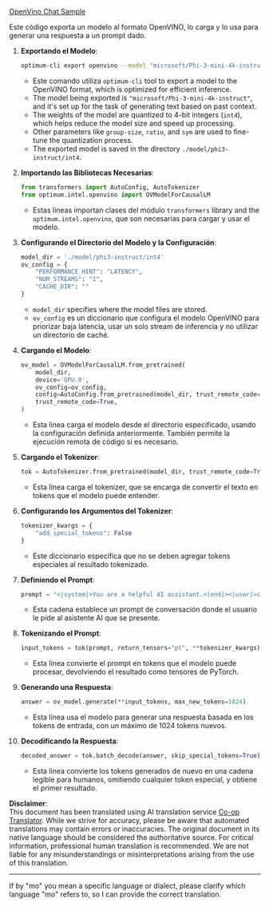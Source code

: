 <!--
CO_OP_TRANSLATOR_METADATA:
{
  "original_hash": "a2a54312eea82ac654fb0f6d39b1f772",
  "translation_date": "2025-05-07T14:08:57+00:00",
  "source_file": "md/02.Application/01.TextAndChat/Phi3/E2E_OpenVino_Chat.md",
  "language_code": "mo"
}
-->
[OpenVino Chat Sample](../../../../../../code/06.E2E/E2E_OpenVino_Chat_Phi3-instruct.ipynb)

Este código exporta un modelo al formato OpenVINO, lo carga y lo usa para generar una respuesta a un prompt dado.

1. **Exportando el Modelo**:  
   ```bash
   optimum-cli export openvino --model "microsoft/Phi-3-mini-4k-instruct" --task text-generation-with-past --weight-format int4 --group-size 128 --ratio 0.6 --sym --trust-remote-code ./model/phi3-instruct/int4
   ```  
   - Este comando utiliza `optimum-cli` tool to export a model to the OpenVINO format, which is optimized for efficient inference.
   - The model being exported is `"microsoft/Phi-3-mini-4k-instruct"`, and it's set up for the task of generating text based on past context.
   - The weights of the model are quantized to 4-bit integers (`int4`), which helps reduce the model size and speed up processing.
   - Other parameters like `group-size`, `ratio`, and `sym` are used to fine-tune the quantization process.
   - The exported model is saved in the directory `./model/phi3-instruct/int4`.

2. **Importando las Bibliotecas Necesarias**:  
   ```python
   from transformers import AutoConfig, AutoTokenizer
   from optimum.intel.openvino import OVModelForCausalLM
   ```  
   - Estas líneas importan clases del módulo `transformers` library and the `optimum.intel.openvino`, que son necesarias para cargar y usar el modelo.

3. **Configurando el Directorio del Modelo y la Configuración**:  
   ```python
   model_dir = './model/phi3-instruct/int4'
   ov_config = {
       "PERFORMANCE_HINT": "LATENCY",
       "NUM_STREAMS": "1",
       "CACHE_DIR": ""
   }
   ```  
   - `model_dir` specifies where the model files are stored.
   - `ov_config` es un diccionario que configura el modelo OpenVINO para priorizar baja latencia, usar un solo stream de inferencia y no utilizar un directorio de caché.

4. **Cargando el Modelo**:  
   ```python
   ov_model = OVModelForCausalLM.from_pretrained(
       model_dir,
       device='GPU.0',
       ov_config=ov_config,
       config=AutoConfig.from_pretrained(model_dir, trust_remote_code=True),
       trust_remote_code=True,
   )
   ```  
   - Esta línea carga el modelo desde el directorio especificado, usando la configuración definida anteriormente. También permite la ejecución remota de código si es necesario.

5. **Cargando el Tokenizer**:  
   ```python
   tok = AutoTokenizer.from_pretrained(model_dir, trust_remote_code=True)
   ```  
   - Esta línea carga el tokenizer, que se encarga de convertir el texto en tokens que el modelo puede entender.

6. **Configurando los Argumentos del Tokenizer**:  
   ```python
   tokenizer_kwargs = {
       "add_special_tokens": False
   }
   ```  
   - Este diccionario especifica que no se deben agregar tokens especiales al resultado tokenizado.

7. **Definiendo el Prompt**:  
   ```python
   prompt = "<|system|>You are a helpful AI assistant.<|end|><|user|>can you introduce yourself?<|end|><|assistant|>"
   ```  
   - Esta cadena establece un prompt de conversación donde el usuario le pide al asistente AI que se presente.

8. **Tokenizando el Prompt**:  
   ```python
   input_tokens = tok(prompt, return_tensors="pt", **tokenizer_kwargs)
   ```  
   - Esta línea convierte el prompt en tokens que el modelo puede procesar, devolviendo el resultado como tensores de PyTorch.

9. **Generando una Respuesta**:  
   ```python
   answer = ov_model.generate(**input_tokens, max_new_tokens=1024)
   ```  
   - Esta línea usa el modelo para generar una respuesta basada en los tokens de entrada, con un máximo de 1024 tokens nuevos.

10. **Decodificando la Respuesta**:  
    ```python
    decoded_answer = tok.batch_decode(answer, skip_special_tokens=True)[0]
    ```  
    - Esta línea convierte los tokens generados de nuevo en una cadena legible para humanos, omitiendo cualquier token especial, y obtiene el primer resultado.

**Disclaimer**:  
This document has been translated using AI translation service [Co-op Translator](https://github.com/Azure/co-op-translator). While we strive for accuracy, please be aware that automated translations may contain errors or inaccuracies. The original document in its native language should be considered the authoritative source. For critical information, professional human translation is recommended. We are not liable for any misunderstandings or misinterpretations arising from the use of this translation.

---

If by "mo" you mean a specific language or dialect, please clarify which language "mo" refers to, so I can provide the correct translation.